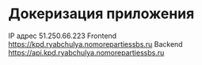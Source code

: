 # Докеризация приложения

IP адрес 51.250.66.223
Frontend https://kpd.ryabchulya.nomorepartiessbs.ru
Backend https://api.kpd.ryabchulya.nomorepartiessbs.ru